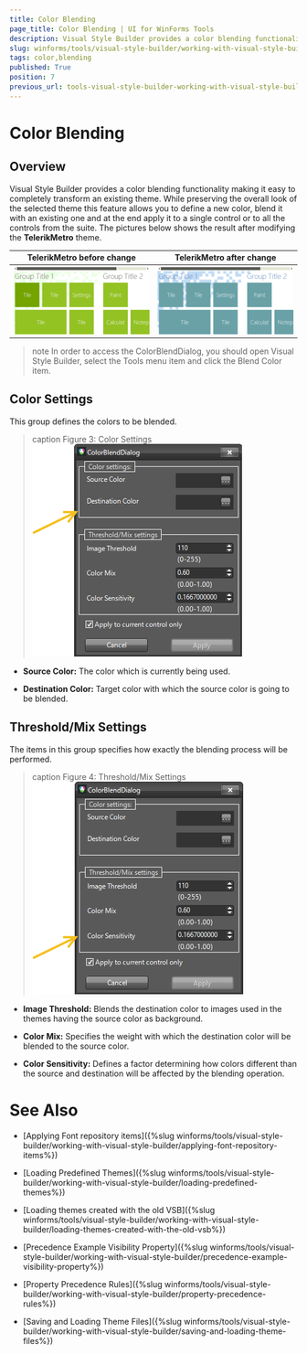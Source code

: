 ```yaml
---
title: Color Blending
page_title: Color Blending | UI for WinForms Tools
description: Visual Style Builder provides a color blending functionality making it easy to completely transform an existing theme.
slug: winforms/tools/visual-style-builder/working-with-visual-style-builder/color-blending
tags: color,blending
published: True
position: 7
previous_url: tools-visual-style-builder-working-with-visual-style-builder-color-blending
---
```


# Color Blending

## Overview

Visual Style Builder provides a color blending functionality making it easy to completely transform an existing theme. While preserving the overall look of the selected theme this feature allows you to define a new color, blend it with an existing one and at the end apply it to a single control or to all the controls from the suite. The pictures below shows the result after modifying the __TelerikMetro__ theme.

|TelerikMetro before change | TelerikMetro after change|
|----|----|
![tools-visual-style-builder-working-with-visual-style-builder-color-blending 001](images/tools-visual-style-builder-working-with-visual-style-builder-color-blending001.png)|![tools-visual-style-builder-working-with-visual-style-builder-color-blending 002](images/tools-visual-style-builder-working-with-visual-style-builder-color-blending002.png)|

>note In order to access the ColorBlendDialog, you should open Visual Style Builder, select the Tools menu item and click the Blend Color item.


## Color Settings

This group defines the colors to be blended.

>caption Figure 3: Color Settings
![tools-visual-style-builder-working-with-visual-style-builder-color-blending 003](images/tools-visual-style-builder-working-with-visual-style-builder-color-blending003.png)

* __Source Color:__ The color which is currently being used.


* __Destination Color:__ Target color with which the source color is going to be blended.


## Threshold/Mix Settings

The items in this group specifies how exactly the blending process will be performed.

>caption Figure 4: Threshold/Mix Settings
![tools-visual-style-builder-working-with-visual-style-builder-color-blending 004](images/tools-visual-style-builder-working-with-visual-style-builder-color-blending004.png)

* __Image Threshold:__ Blends the destination color to images used in the themes having the source color as background.


* __Color Mix:__ Specifies the weight with which the destination color will be blended to the source color.


* __Color Sensitivity:__ Defines a factor determining how colors different than the source and destination will be affected by the blending operation.


# See Also
* [Applying Font repository items]({%slug winforms/tools/visual-style-builder/working-with-visual-style-builder/applying-font-repository-items%})

* [Loading Predefined Themes]({%slug winforms/tools/visual-style-builder/working-with-visual-style-builder/loading-predefined-themes%})

* [Loading themes created with the old VSB]({%slug winforms/tools/visual-style-builder/working-with-visual-style-builder/loading-themes-created-with-the-old-vsb%})

* [Precedence Example Visibility Property]({%slug winforms/tools/visual-style-builder/working-with-visual-style-builder/precedence-example-visibility-property%})

* [Property Precedence Rules]({%slug winforms/tools/visual-style-builder/working-with-visual-style-builder/property-precedence-rules%})

* [Saving and Loading Theme Files]({%slug winforms/tools/visual-style-builder/working-with-visual-style-builder/saving-and-loading-theme-files%})